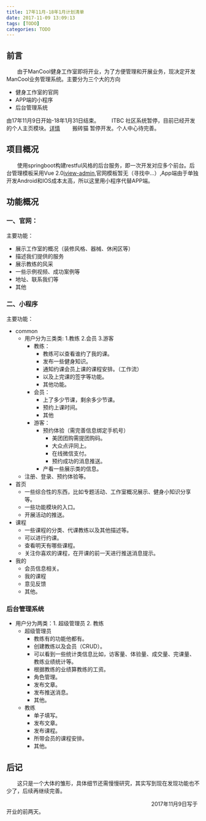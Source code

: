 ```yaml
---
title: 17年11月-18年1月计划清单
date: 2017-11-09 13:09:13
tags: [TODO]
categories: TODO
---
```


## 前言
　　由于ManCool健身工作室即将开业，为了方便管理和开展业务，现决定开发ManCool业务管理系统。主要分为三个大的方向
- 健身工作室的官网
- APP端的小程序
- 后台管理系统

由17年11月9日开始-18年1月31日结束。
　　ITBC 社区系统暂停，目前已经开发的个人主页模块。[详情](http://brickcat.top/2017/09/07/%E8%AE%A1%E5%88%92%E6%B8%85%E5%8D%95/)
　　搬砖猫 暂停开发。个人中心待完善。

## 项目概况
　　使用springboot构建restful风格的后台服务，即一次开发对应多个前台。后台管理模板采用Vue 2.0[iview-admin](https://iview.github.io/iview-admin),官网模板暂无（寻找中...）,App端由于单独开发Android和IOS成本太高，所以这里用小程序代替APP端。
## 功能概况

### 一、官网：
主要功能：
- 展示工作室的概况（装修风格、器械、休闲区等）
- 描述我们提供的服务
- 展示教练的风采
- 一些示例视频、成功案例等
- 地址、联系我们等
- 其他

### 二、小程序
主要功能：
- common
    - 用户分为三类类: 1.教练 2.会员 3.游客 
        - 教练：
            - 教练可以查看谁约了我的课。
            - 发布一些健身知识。
            - 通知约课会员上课的课程安排。（工作流）
            - 以及上完课的签字等功能。
            - 其他功能。
        - 会员：
            - 上了多少节课，剩余多少节课。
            - 预约上课时间。
            - 其他
        - 游客：
            - 预约体验（需完善信息绑定手机号）
                - 美团团购需提团购码。
                - 大众点评同上。
                - 在线微信支付。
                - 预约成功的消息推送。
            - 产看一些展示类的信息。
    - 注册、登录、预约体验等。
- 首页
    - 一些综合性的东西，比如专题活动、工作室概况展示、健身小知识分享等。
    - 一些功能模块的入口。
    - 开展活动的推送。
- 课程 
    - 一些课程的分类、代课教练以及其他描述等。
    - 可以进行约课。
    - 查看明天有哪些课程。
    - 关注你喜欢的课程，在开课的前一天进行推送消息提示。
- 我的
    - 会员信息相关。
    - 我的课程
    - 意见反馈
    - 其他。

### 后台管理系统
- 用户分为两类：1. 超级管理员 2. 教练
    - 超级管理员
        - 教练有的功能他都有。
        - 创建教练以及会员（CRUD）。
        - 可以看到一些统计类信息比如，访客量、体验量、成交量、完课量、教练业绩统计等。
        - 根据教练的业绩算教练的工资。
        - 角色管理。
        - 发布文章。
        - 发布推送消息。
        - 其他。
    - 教练
        - 单子填写。
        - 发布文章。
        - 发布课程。
        - 所带会员的课程安排。
        - 其他。

## 后记
　　这只是一个大体的雏形，具体细节还需慢慢研究，其实写到现在发现功能也不少了，后续再继续完善。


　　　　　　　　　　　　　　　　　　　　　　　　　　　2017年11月9日写于开业的前两天。
    
  
